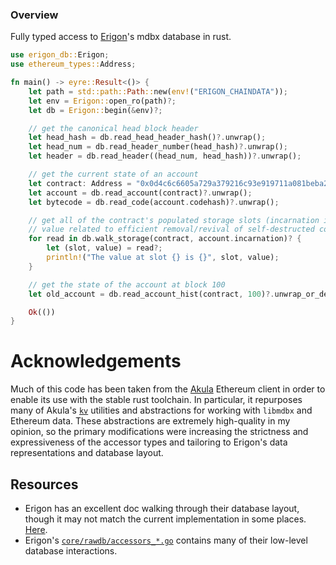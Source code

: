 ### Overview
Fully typed access to [Erigon](https://github.com/ledgerwatch/erigon)'s mdbx database in rust.

```rust
use erigon_db::Erigon;
use ethereum_types::Address;

fn main() -> eyre::Result<()> {
    let path = std::path::Path::new(env!("ERIGON_CHAINDATA"));
    let env = Erigon::open_ro(path)?;
    let db = Erigon::begin(&env)?;

    // get the canonical head block header
    let head_hash = db.read_head_header_hash()?.unwrap();
    let head_num = db.read_header_number(head_hash)?.unwrap();
    let header = db.read_header((head_num, head_hash))?.unwrap();

    // get the current state of an account
    let contract: Address = "0x0d4c6c6605a729a379216c93e919711a081beba2".parse()?;
    let account = db.read_account(contract)?.unwrap();
    let bytecode = db.read_code(account.codehash)?.unwrap();

    // get all of the contract's populated storage slots (incarnation is an Erigon-specific
    // value related to efficient removal/revival of self-destructed contracts
    for read in db.walk_storage(contract, account.incarnation)? {
        let (slot, value) = read?;
        println!("The value at slot {} is {}", slot, value);
    }

    // get the state of the account at block 100
    let old_account = db.read_account_hist(contract, 100)?.unwrap_or_default();

    Ok(())
}
```

# Acknowledgements
Much of this code has been taken from the [Akula](https://github.com/akula-bft/akula) Ethereum client in order to enable its use with the stable rust toolchain.
In particular, it repurposes many of Akula's [`kv`](https://github.com/akula-bft/akula/blob/master/src/kv/mod.rs) utilities and abstractions for working with `libmdbx` and Ethereum data.
These abstractions are extremely high-quality in my opinion, so the primary modifications were increasing the strictness and expressiveness of the accessor types and tailoring to Erigon's data representations and database layout.

## Resources
- Erigon has an excellent doc walking through their database layout, though it may not match the current implementation in some places. [Here](https://github.com/ledgerwatch/erigon/blob/devel/docs/programmers_guide/db_walkthrough.MD).
- Erigon's [`core/rawdb/accessors_*.go`](https://github.com/ledgerwatch/erigon/blob/f9d7cb5ca9e8a135a76ddcb6fa4ee526ea383554/core/rawdb/accessors_chain.go#L39) contains many of their low-level database interactions.
